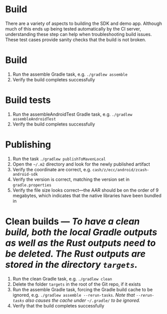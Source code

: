 # Build
There are a variety of aspects to building the SDK and demo app.  Although much of this ends up being tested automatically by the CI server, understanding these step can help when troubleshooting build issues.  These test cases provide sanity checks that the build is not broken.

# Build
1. Run the assemble Gradle task, e.g. `./gradlew assemble`
1. Verify the build completes successfully

# Build tests
1. Run the assembleAndroidTest Gradle task, e.g. `./gradlew assembleAndroidTest`
1. Verify the build completes successfully

# Publishing
1. Run the task `./gradlew publishToMavenLocal`
1. Open the `~/.m2` directory and look for the newly published artifact
1. Verify the coordinate are correct, e.g. `cash/z/ecc/android/zcash-android-sdk`
1. Verify the version is correct, matching the version set in `gradle.properties`
1. Verify the file size looks correct—the AAR should be on the order of 9 megabytes, which indicates that the native libraries have been bundled in

# Clean builds — _To have a clean build, both the local Gradle outputs as well as the Rust outputs need to be deleted.  The Rust outputs are stored in the directory `targets`._
1. Run the clean Gradle task, e.g. `./gradlew clean`
1. Delete the folder `targets` in the root of the Git repo, if it exists
1. Run the assemble Gradle task, forcing the Gradle build cache to be ignored, e.g. `./gradlew assemble --rerun-tasks`. _Note that `--rerun-tasks` also causes the cache under `~/.gradle/` to be ignored._
1. Verify that the build completes successfully